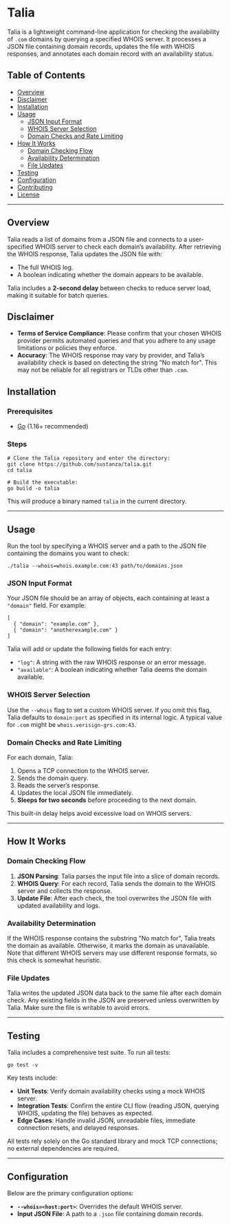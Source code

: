 # Talia

Talia is a lightweight command-line application for checking the availability of `.com` domains by querying a specified WHOIS server. It processes a JSON file containing domain records, updates the file with WHOIS responses, and annotates each domain record with an availability status.

## Table of Contents

- [Overview](#overview)
- [Disclaimer](#disclaimer)
- [Installation](#installation)
- [Usage](#usage)
  - [JSON Input Format](#json-input-format)
  - [WHOIS Server Selection](#whois-server-selection)
  - [Domain Checks and Rate Limiting](#domain-checks-and-rate-limiting)
- [How It Works](#how-it-works)
  - [Domain Checking Flow](#domain-checking-flow)
  - [Availability Determination](#availability-determination)
  - [File Updates](#file-updates)
- [Testing](#testing)
- [Configuration](#configuration)
- [Contributing](#contributing)
- [License](#license)

---

## Overview

Talia reads a list of domains from a JSON file and connects to a user-specified WHOIS server to check each domain’s availability. After retrieving the WHOIS response, Talia updates the JSON file with:

- The full WHOIS log.
- A boolean indicating whether the domain appears to be available.

Talia includes a **2-second delay** between checks to reduce server load, making it suitable for batch queries.

## Disclaimer

- **Terms of Service Compliance**: Please confirm that your chosen WHOIS provider permits automated queries and that you adhere to any usage limitations or policies they enforce.
- **Accuracy**: The WHOIS response may vary by provider, and Talia’s availability check is based on detecting the string "No match for". This may not be reliable for all registrars or TLDs other than `.com`.

## Installation

### Prerequisites

- [Go](https://golang.org/doc/install) (1.16+ recommended)

### Steps

    # Clone the Talia repository and enter the directory:
    git clone https://github.com/sustanza/talia.git
    cd talia

    # Build the executable:
    go build -o talia

This will produce a binary named `talia` in the current directory.

---

## Usage

Run the tool by specifying a WHOIS server and a path to the JSON file containing the domains you want to check:

    ./talia --whois=whois.example.com:43 path/to/domains.json

### JSON Input Format

Your JSON file should be an array of objects, each containing at least a `"domain"` field. For example:

    [
      { "domain": "example.com" },
      { "domain": "anotherexample.com" }
    ]

Talia will add or update the following fields for each entry:

- `"log"`: A string with the raw WHOIS response or an error message.
- `"available"`: A boolean indicating whether Talia deems the domain available.

### WHOIS Server Selection

Use the `--whois` flag to set a custom WHOIS server. If you omit this flag, Talia defaults to `domain:port` as specified in its internal logic. A typical value for `.com` might be `whois.verisign-grs.com:43`.

### Domain Checks and Rate Limiting

For each domain, Talia:

1. Opens a TCP connection to the WHOIS server.
2. Sends the domain query.
3. Reads the server’s response.
4. Updates the local JSON file immediately.
5. **Sleeps for two seconds** before proceeding to the next domain.

This built-in delay helps avoid excessive load on WHOIS servers.

---

## How It Works

### Domain Checking Flow

1. **JSON Parsing**: Talia parses the input file into a slice of domain records.
2. **WHOIS Query**: For each record, Talia sends the domain to the WHOIS server and collects the response.
3. **Update File**: After each check, the tool overwrites the JSON file with updated availability and logs.

### Availability Determination

If the WHOIS response contains the substring "No match for", Talia treats the domain as available. Otherwise, it marks the domain as unavailable. Note that different WHOIS servers may use different response formats, so this check is somewhat heuristic.

### File Updates

Talia writes the updated JSON data back to the same file after each domain check. Any existing fields in the JSON are preserved unless overwritten by Talia. Make sure the file is writable to avoid errors.

---

## Testing

Talia includes a comprehensive test suite. To run all tests:

    go test -v

Key tests include:

- **Unit Tests**: Verify domain availability checks using a mock WHOIS server.
- **Integration Tests**: Confirm the entire CLI flow (reading JSON, querying WHOIS, updating the file) behaves as expected.
- **Edge Cases**: Handle invalid JSON, unreadable files, immediate connection resets, and delayed responses.

All tests rely solely on the Go standard library and mock TCP connections; no external dependencies are required.

---

## Configuration

Below are the primary configuration options:

- **`--whois=<host:port>`**: Overrides the default WHOIS server.
- **Input JSON File**: A path to a `.json` file containing domain records.
